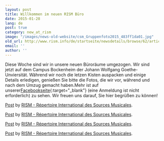 ```yaml
---
layout: post
title: Willkommen im neuen RISM Büro
date: 2015-01-28
lang: de
post: true
category: new_at_rism
image: "/images/news-old-website/csm_Gruppenfoto2015_483ff1da01.jpg"
old_url: http://www.rism.info/de/startseite/newsdetails/browse/62/article/64/welcome-to-the-new-rism-office.html
email: ''
author: ''
---
```


Diese Woche sind wir in unsere neuen Büroräume umgezogen. Wir sind jetzt auf dem Campus Bockenheim der Johann Wolfgang Goethe-Unviersität. Während wir noch die letzen Kisten auspacken und einige Details erledigen, genießen Sie bitte die Fotos, die wir vor, während und nach dem Umzug gemacht haben.Mehr ist auf unserer[Facebookseite](https://www.facebook.com/RISM.info){:target="_blank"} (eine Anmeldung ist nicht erforderlich) zu sehen. Wir freuen uns darauf, Sie hier begrüßen zu können!

[Post](https://www.facebook.com/media/set/?set=a.902365976470914.1073741834.103775449663308&type=1) by [RISM - Répertoire International des Sources Musicales](https://www.facebook.com/RISM.info).

[Post](https://www.facebook.com/media/set/?set=a.900206696686842.1073741832.103775449663308&type=1) by [RISM - Répertoire International des Sources Musicales](https://www.facebook.com/RISM.info).

[Post](https://www.facebook.com/media/set/?set=a.900204173353761.1073741831.103775449663308&type=1) by [RISM - Répertoire International des Sources Musicales](https://www.facebook.com/RISM.info).

[Post](https://www.facebook.com/media/set/?set=a.901231746584337.1073741833.103775449663308&type=1) by [RISM - Répertoire International des Sources Musicales](https://www.facebook.com/RISM.info).


